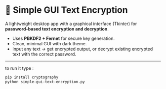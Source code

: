# 🔐 Simple GUI Text Encryption

A lightweight desktop app with a graphical interface (Tkinter) for **password-based text encryption and decryption**.

- Uses **PBKDF2 + Fernet** for secure key generation.  
- Clean, minimal GUI with dark theme.  
- Input any text → get encrypted output, or decrypt existing encrypted text with the correct password.

---
to run it type :
```bash
pip install cryptography
python simple-gui-text-encryption.py
